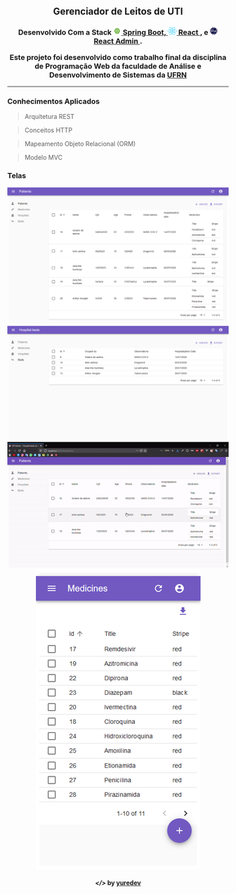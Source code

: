<h2 align="center"> Gerenciador de Leitos de UTI</h2>

<h3 align="center"> Desenvolvido Com a Stack

<a href="https://spring.io/projects/spring-boot">
<img src="screenshots/spring-boot.png" alt="node" height="18"> 
Spring Boot,
</a>

<a href="https://pt-br.reactjs.org">
  <img src="screenshots/react.png" alt="react" height="18"> 
  React
</a>, 
e 
<a href="https://marmelab.com/react-admin/">
  <img src="./screenshots/react-admin.png" alt="react-admin" height="18">
  React Admin
</a>.

<p align="center"> 
  Este projeto foi desenvolvido como trabalho final da disciplina de Programação Web da 
  faculdade de Análise e Desenvolvimento de Sistemas da <a href="https://ufrn.br/">UFRN</a>
</p>

---

<h3> Conhecimentos Aplicados </h3>

> Arquitetura REST

> Conceitos HTTP

> Mapeamento Objeto Relacional (ORM)

> Modelo MVC

<h3> Telas </h3>

<p align="center">
  <img src="screenshots/patients.png">
  <img src="screenshots/hospital-beds.png">
  <img src="screenshots/edit-gif.gif">
  <img src="screenshots/medicines.png">
</p>

<h4 align="center"> <em>&lt;/&gt;</em> by <a href="https://github.com/yuredev" target="_blank">yuredev</a> </h4>
